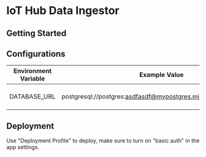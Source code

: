 # IoT Hub Data Ingestor

## Getting Started

## Configurations

| Environment Variable | Example Value                                                    | Purpose                      |
| -------------------- | ---------------------------------------------------------------- | ---------------------------- |
| DATABASE_URL         | postgresql://postgres:asdfasdf@mypostgres.microsoft.com/postgres | PostgreSQL connection string |

## Deployment

Use "Deployment Profile" to deploy, make sure to turn on "basic auth" in the app settings.

